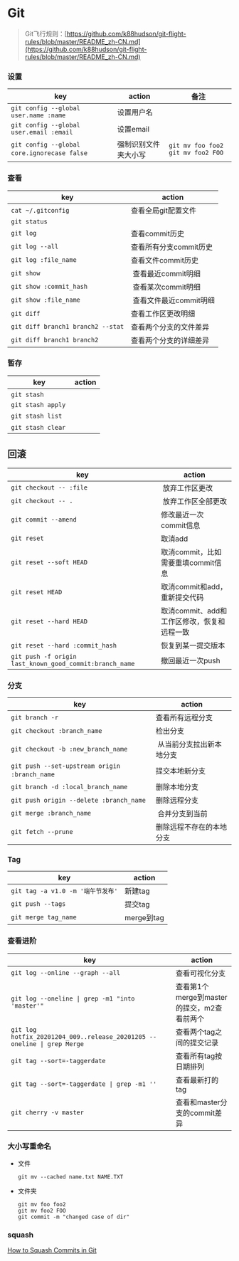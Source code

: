 # Git

> Git飞行规则：[https://github.com/k88hudson/git-flight-rules/blob/master/README_zh-CN.md](https://github.com/k88hudson/git-flight-rules/blob/master/README_zh-CN.md)

### 设置
key | action | 备注
-- | -- | --
`git config --global user.name :name` | 设置用户名
`git config --global user.email :email` | 设置email
`git config --global core.ignorecase false` | 强制识别文件夹大小写 | `git mv foo foo2` `git mv foo2 FOO`

### 查看
key | action
-- | --
`cat ~/.gitconfig` | 查看全局git配置文件
`git status` | 
`git log` | 查看commit历史
`git log --all` | 查看所有分支commit历史
`git log :file_name` | 查看文件commit历史
`git show` | 查看最近commit明细
`git show :commit_hash` | 查看某次commit明细
`git show :file_name` | 查看文件最近commit明细
`git diff` | 查看工作区更改明细
`git diff branch1 branch2 --stat` | 查看两个分支的文件差异
`git diff branch1 branch2` | 查看两个分支的详细差异

### 暂存 
key | action
-- | --
`git stash` | 
`git stash apply` |
`git stash list` |
`git stash clear` |

## 回滚 
key | action
-- | --
`git checkout -- :file` | 放弃工作区更改
`git checkout -- .` | 放弃工作区全部更改
`git commit --amend` | 修改最近一次commit信息
`git reset` | 取消add
`git reset --soft HEAD` | 取消commit，比如需要重填commit信息
`git reset HEAD` | 取消commit和add，重新提交代码
`git reset --hard HEAD` | 取消commit、add和工作区修改，恢复和远程一致
`git reset --hard :commit_hash` | 恢复到某一提交版本
`git push -f origin last_known_good_commit:branch_name` | 撤回最近一次push

### 分支
key | action
-- | --
`git branch -r` | 查看所有远程分支
`git checkout :branch_name` | 检出分支
`git checkout -b :new_branch_name` | 从当前分支拉出新本地分支
`git push --set-upstream origin :branch_name` | 提交本地新分支
`git branch -d :local_branch_name` | 删除本地分支
`git push origin --delete :branch_name` | 删除远程分支
`git merge :branch_name` | 合并分支到当前
`git fetch --prune` | 删除远程不存在的本地分支

### Tag
key | action 
-- | --
`git tag -a v1.0 -m '端午节发布'` | 新建tag
`git push --tags` | 提交tag
`git merge tag_name` | merge到tag

### 查看进阶
key | action
-- | --
`git log --online --graph --all` | 查看可视化分支
`git log --oneline \| grep -m1 "into 'master'"` | 查看第1个merge到master的提交，m2查看前两个
`git log hotfix_20201204_009..release_20201205 --oneline \| grep Merge` | 查看两个tag之间的提交记录
`git tag --sort=-taggerdate` | 查看所有tag按日期排列
`git tag --sort=-taggerdate \| grep -m1 ''` | 查看最新打的tag
`git cherry -v master` | 查看和master分支的commit差异

### 大小写重命名
- 文件
  ```
  git mv --cached name.txt NAME.TXT
  ```
- 文件夹
  ```
  git mv foo foo2
  git mv foo2 FOO
  git commit -m "changed case of dir"
  ```
### squash
[How to Squash Commits in Git](https://www.git-tower.com/learn/git/faq/git-squash)
